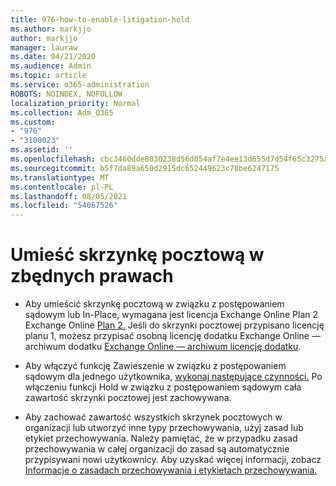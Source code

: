 ```yaml
---
title: 976-how-to-enable-litigation-hold
ms.author: markjjo
author: markjjo
manager: lauraw
ms.date: 04/21/2020
ms.audience: Admin
ms.topic: article
ms.service: o365-administration
ROBOTS: NOINDEX, NOFOLLOW
localization_priority: Normal
ms.collection: Adm_O365
ms.custom:
- "976"
- "3100023"
ms.assetid: ''
ms.openlocfilehash: cbc3460dde8030238d56d054af7e4ee13d655d7d54f65c3275a73e899dd6f813
ms.sourcegitcommit: b5f7da89a650d2915dc652449623c78be6247175
ms.translationtype: MT
ms.contentlocale: pl-PL
ms.lasthandoff: 08/05/2021
ms.locfileid: "54067526"
---
```

# <a name="place-a-mailbox-on-legal-hold"></a>Umieść skrzynkę pocztową w zbędnych prawach

- Aby umieścić skrzynkę pocztową w związku z postępowaniem sądowym lub In-Place, wymagana jest licencja Exchange Online Plan 2 Exchange Online [Plan 2.](https://docs.microsoft.com/office365/servicedescriptions/office-365-platform-service-description/office-365-plan-options) Jeśli do skrzynki pocztowej przypisano licencję planu 1, możesz przypisać osobną licencję dodatku Exchange Online — archiwum dodatku [Exchange Online — archiwum licencję dodatku](https://docs.microsoft.com/office365/servicedescriptions/exchange-online-archiving-service-description).

- Aby włączyć funkcję Zawieszenie w związku z postępowaniem sądowym dla jednego użytkownika, [wykonaj następujące czynności.](https://docs.microsoft.com/microsoft-365/compliance/create-a-litigation-hold) Po włączeniu funkcji Hold w związku z postępowaniem sądowym cała zawartość skrzynki pocztowej jest zachowywana.

- Aby zachować zawartość wszystkich skrzynek pocztowych w organizacji lub utworzyć inne typy przechowywania, użyj zasad lub etykiet przechowywania. Należy pamiętać, że w przypadku zasad przechowywania w całej organizacji do zasad są automatycznie przypisywani nowi użytkownicy. Aby uzyskać więcej informacji, zobacz [Informacje o zasadach przechowywania i etykietach przechowywania.](https://docs.microsoft.com/microsoft-365/compliance/retention-policies#applying-a-retention-policy-to-an-entire-organization-or-specific-locations) 
